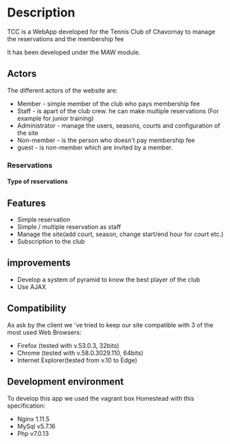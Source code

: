 # Description
TCC is a WebApp developed for the Tennis Club of Chavornay to manage the reservations and the membership fee

It has been developed under the MAW module.

## Actors
The different actors of the website are:
- Member - simple member of the club who pays membership fee
- Staff - is apart of the club crew. he can make multiple reservations (For example for junior training)
- Administrator - manage the users, seasons, courts and configuration of the site
- Non-member - is the person who doesn't pay membership fee
- guest - is non-member which are invited by a member.

### Reservations
#### Type of reservations


## Features
- Simple reservation
- Simple / multiple reservation as staff      
- Manage the site(add court, season, change start/end hour for court etc.)
- Subscription to the club



## improvements
- Develop a system of pyramid to know the best player of the club
- Use AJAX


## Compatibility
As ask by the client we \'ve tried to keep our site compatible with 3 of the most used Web Browsers:
- Firefox (tested with v.53.0.3, 32bits)
- Chrome (tested with v.58.0.3029.110, 64bits)
- Internet Explorer(tested from v.10 to Edge)


## Development environment
To develop this app we used the vagrant box Homestead with this specification:
- Nginx 1.11.5
- MySql v5.7.16
- Php v7.0.13

